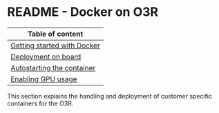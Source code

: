 # README - Docker on O3R

| Table of content|
|-|
| [Getting started with Docker](../Docker/docker.md)|
| [Deployment on board](../Docker/deployVPU.md)|
| [Autostarting the container](../Docker/autostart.md)|
| [Enabling GPU usage](../Docker/gpu.md)|

This section explains the handling and deployment of customer specific containers for the O3R.
